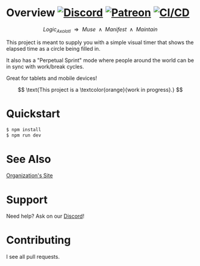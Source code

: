 # Overview [![Discord](https://img.shields.io/discord/1338638342493048844?label=Discord&logo=discord)](https://discord.gg/ewM37225Xx) [![Patreon](https://img.shields.io/endpoint.svg?url=https%3A%2F%2Fshieldsio-patreon.vercel.app%2Fapi%3Fusername%3Daxolotl-logic%26type%3Dpatrons)](https://www.patreon.com/axolotl-logic) [![CI/CD](https://github.com/axolotl-logic/simple-visual-timer/actions/workflows/tests.yml/badge.svg)](https://github.com/axolotl-logic/simple-visual-timer/actions/workflows/tests.yml)

$$
\text{$Logic_{Axolotl}$ $\Rightarrow$ $Muse$ $\wedge$ $Manifest$ $\wedge$ $Maintain$}
$$

This project is meant to supply you with a simple visual timer that shows the elapsed time as a circle being filled in.

It also has a "Perpetual Sprint" mode where people around the world can be in sync with work/break cycles.

Great for tablets and mobile devices!

$$
\text{This project is a \textcolor{orange}{work in progress}.}
$$

# Quickstart

```bash
$ npm install
$ npm run dev
```

# See Also

[Organization's Site](https://axolotl-logic.io/)

# Support

Need help? Ask on our [Discord](https://discord.gg/ewM37225Xx)!

# Contributing

I see all pull requests.
